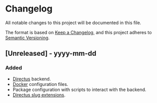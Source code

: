 # Changelog

All notable changes to this project will be documented in this file.

The format is based on [Keep a Changelog](https://keepachangelog.com/en/1.0.0/),
and this project adheres to [Semantic Versioning](https://semver.org/spec/v2.0.0.html).

## [Unreleased] - yyyy-mm-dd

### Added

- [Directus](https://docs.directus.io/) backend.
- [Docker](https://www.docker.com/) configuration files.
- Package configuration with scripts to interact with the backend.
- [Directus slug extensions](https://github.com/dimitrov-adrian/directus-extension-wpslug-interface).
